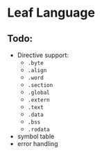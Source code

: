 # Leaf Language

## Todo:
- Directive support:
  - `.byte`
  - `.align`
  - `.word`
  - `.section`
  - `.global`
  - `.extern`
  - `.text`
  - `.data`
  - `.bss`
  - `.rodata`
- symbol table
- error handling
